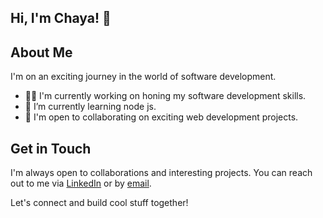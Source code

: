 ## Hi, I'm Chaya! 👋

<!--
**Chaya1910/Chaya1910** is a ✨ _special_ ✨ repository because its `README.md` (this file) appears on your GitHub profile.
-->


## About Me

I'm on an exciting journey in the world of software development.

- 👩‍💻 I'm currently working on honing my software development skills.
- 🌱 I’m currently learning node js.
- 🚀 I'm open to collaborating on exciting web development projects.



## Get in Touch

I'm always open to collaborations and interesting projects. You can reach out to me via [LinkedIn](https://www.linkedin.com/in/chayashinde) or by [email](chayashinde1910@gmail.com).

Let's connect and build cool stuff together! 
